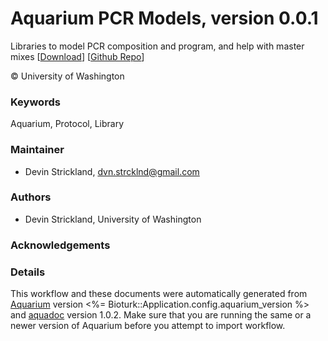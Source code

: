 # Aquarium PCR Models, version 0.0.1

Libraries to model PCR composition and program, and help with master mixes [[Download](aq-pcr-models.aq)] [[Github Repo](https://github.com/dvnstrcklnd/aq-pcr-models)]

&copy; University of Washington

### Keywords
Aquarium, Protocol, Library

### Maintainer
- Devin Strickland, <dvn.strcklnd@gmail.com>

### Authors
  - Devin Strickland, University of Washington

### Acknowledgements

### Details
This workflow and these documents were automatically generated from
[Aquarium](http://www.aquarium.bio) version <%= Bioturk::Application.config.aquarium_version %> and
[aquadoc](https://github.com/klavinslab/aquadoc) version 1.0.2.
Make sure that you are running the same or a newer version of Aquarium before you attempt to
import workflow.
